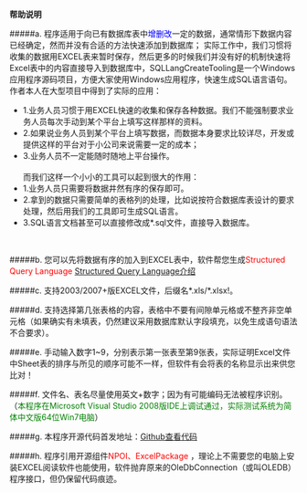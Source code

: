 __帮助说明__

#####a.	
程序适用于向已有数据库表中<font color=blue>增删改</font>一定的数据，通常情形下数据内容已经确定，然而并没有合适的方法快速添加到数据库；
实际工作中，我们习惯将收集的数据用EXCEL表来暂时保存，然后更多的时候我们并没有好的机制快速将Excel表中的内容直接导入到数据库中，SQLLangCreateTooling是一个Windows应用程序源码项目，方便大家使用Windows应用程序，快速生成SQL语言语句。
<br>
作者本人在大型项目中得到了实际的应用：
+ 1.业务人员习惯于用EXCEL快速的收集和保存各种数据。我们不能强制要求业务人员每次手动到某个平台上填写这样那样的资料。
+ 2.如果说业务人员到某个平台上填写数据，而数据本身要求比较详尽，开发或提供这样的平台对于小公司来说需要一定的成本；
+ 3.业务人员不一定能随时随地上平台操作。
<br><br>而我们这样一个小小的工具可以起到很大的作用：
+ 1.业务人员只需要将数据井然有序的保存即可。
+ 2.拿到的数据只需要简单的表格列的处理，比如说按符合数据库表设计的要求处理，然后用我们的工具即可生成SQL语言。
+ 3.SQL语言文档甚至可以直接修改成*.sql文件，直接导入数据库。
<br>

#####b.	
您可以先将数据有序的加入到EXCEL表中，软件帮您生成<font color=red>Structured Query Language</font>
[Structured Query Language介绍](http://baike.baidu.com/link?url=Cpq9E0ee28w2onlnqJh_f3qJdviVvBM3vyizpoW9OYRImp_n2ZC4oRM9PywjRLtLA7qpFgBU4co70ceuHExDyziKMYubvyKZbimr_p0DykmvYgUM4fXVxmF45SfcyiSKHXMNhpGubp83CrlMFr4f7nKQLix-OSAQByqo8LlAW_7"百度地址")
<br>

#####c.	
支持2003/2007+版EXCEL文件，后缀名*.xls/*.xlsx!。
<br>

#####d.	
支持选择第几张表格的内容，表格中不要有间隙单元格或不整齐非空单元格（如果确实有未填表，仍然建议采用数据库默认字段填充，以免生成语句语法不合要求）。
<br>

#####e.	
手动输入数字1~9，分别表示第一张表至第9张表，实际证明Excel文件中Sheet表的排序与所见的顺序可能不一样，但软件有会将表的名称显示出来供您比对！
<br>

#####f.	
文件名、表名尽量使用英文+数字；因为有可能编码无法被程序识别。（<font color=green>本程序在Microsoft Visual Studio 2008版IDE上调试通过，实际测试系统为简体中文版64位Win7电脑</font>）
<br>

#####g.	
本程序开源代码首发地址：[Github查看代码](https://github.com/YamazakyLau/SQLLangCreateTooling.git"Github")
<br>

#####h.	
程序引用开源组件<font color=red>NPOI、ExcelPackage</font> ，理论上不需要您的电脑上安装EXCEL阅读软件也能使用，软件抛弃原来的OleDbConnection（或叫OLEDB）程序接口，但仍保留代码痕迹。
